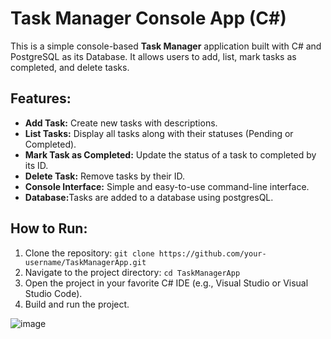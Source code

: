 <h1>Task Manager Console App (C#)</h1>

<p>This is a simple console-based <strong>Task Manager</strong> application built with C# and PostgreSQL as its Database. It allows users to add, list, mark tasks as completed, and delete tasks.</p>

<h2>Features:</h2>
<ul>
    <li><strong>Add Task:</strong> Create new tasks with descriptions.</li>
    <li><strong>List Tasks:</strong> Display all tasks along with their statuses (Pending or Completed).</li>
    <li><strong>Mark Task as Completed:</strong> Update the status of a task to completed by its ID.</li>
    <li><strong>Delete Task:</strong> Remove tasks by their ID.</li>
    <li><strong>Console Interface:</strong> Simple and easy-to-use command-line interface.</li>
    <li><strong>Database:</strong>Tasks are added to a database using postgresQL.</li>
</ul>

<h2>How to Run:</h2>
<ol>
    <li>Clone the repository: <code>git clone https://github.com/your-username/TaskManagerApp.git</code></li>
    <li>Navigate to the project directory: <code>cd TaskManagerApp</code></li>
    <li>Open the project in your favorite C# IDE (e.g., Visual Studio or Visual Studio Code).</li>
    <li>Build and run the project.</li>
</ol>


![image](https://github.com/user-attachments/assets/6637f5ed-0b0f-47e1-bc3e-efebc9573f60)
